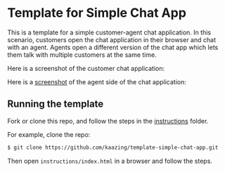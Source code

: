 # Template for Simple Chat App

This is a template for a simple customer-agent chat application. In this scenario, customers open the chat application in their browser and chat with an agent. Agents open a different version of the chat app which lets them talk with multiple customers at the same time.

Here is a screenshot of the customer chat application:

Here is a [screenshot](instructions/resources/images/customer1.png) of the agent side of the chat application:


## Running the template

Fork or clone this repo, and follow the steps in the [instructions](instructions) folder.

For example, clone the repo:

``` bash
$ git clone https://github.com/kaazing/template-simple-chat-app.git
```

Then open `instructions/index.html` in a browser and follow the steps.